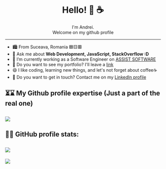 
<div align="center">
  <h1> Hello! 👋 ☕</h1>
  <span> I'm Andrei. </span> <br/>
  <span> Welcome on my github profile  </span>
  <hr>
</div>

<ul>
  <li> 🏙 From Suceava, Romania 🟦🟨🟥 </li>
  <li> 💬 Ask me about <b>Web Development, JavaScript, StackOverflow :D</b> </li>
  <li> 🏢 I’m currently working as a Software Engineer on <a href="https://assist-software.net/">ASSIST SOFTWARE</a></li>
  <li> 👀 Do you want to see my portfolio? I'll leave a <a href="https://va-portfolio.web.app/">link </a></li> 
  <li> 😄 I like coding, learning new things, and let's not forget about coffee☕</li>
  <li> 🔗 Do you want to get in touch? Contact me on my <a href="https://www.linkedin.com/in/vasilache-andrei-741a1a158/">LinkedIn profile</a></li>
</ul>

<h2> ⏳⌛ My Github profile expertise (Just a part of the real one) <h2>
<a href="https://github.com/anuraghazra/github-readme-stats">
   <img src="https://github-readme-stats.vercel.app/api/top-langs/?username=andreivasilache&layout=compact">
</a>
  
<h2>🚀🧐 GitHub profile stats:<h2>
<a href="https://github.com/anuraghazra/github-readme-stats">
 <img src="https://github-readme-stats.vercel.app/api?username=andreivasilache&show_icons=true&theme=dark&count_private=true">
</a>



 <a href="https://hits.seeyoufarm.com"><img src="https://hits.seeyoufarm.com/api/count/incr/badge.svg?url=https%3A%2F%2Fgithub.com%2Fandreivasilache&count_bg=%2379C83D&title_bg=%23555555&icon=&icon_color=%23E7E7E7&title=visits&edge_flat=false"/></a>

